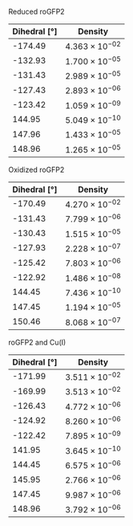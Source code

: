 Reduced roGFP2

| Dihedral [°] | Density |
|-----------|-----------|
| -174.49 | $4.363 \times 10^{-02}$ |
| -132.93 | $1.700 \times 10^{-05}$ |
| -131.43 | $2.989 \times 10^{-05}$ |
| -127.43 | $2.893 \times 10^{-06}$ |
| -123.42 | $1.059 \times 10^{-09}$ |
| 144.95 | $5.049 \times 10^{-10}$ |
| 147.96 | $1.433 \times 10^{-05}$ |
| 148.96 | $1.265 \times 10^{-05}$ |

Oxidized roGFP2

| Dihedral [°] | Density |
|-----------|-----------|
| -170.49 | $4.270 \times 10^{-02}$ |
| -131.43 | $7.799 \times 10^{-06}$ |
| -130.43 | $1.515 \times 10^{-05}$ |
| -127.93 | $2.228 \times 10^{-07}$ |
| -125.42 | $7.803 \times 10^{-06}$ |
| -122.92 | $1.486 \times 10^{-08}$ |
| 144.45 | $7.436 \times 10^{-10}$ |
| 147.45 | $1.194 \times 10^{-05}$ |
| 150.46 | $8.068 \times 10^{-07}$ |

roGFP2 and Cu(I)

| Dihedral [°] | Density |
|-----------|-----------|
| -171.99 | $3.511 \times 10^{-02}$ |
| -169.99 | $3.513 \times 10^{-02}$ |
| -126.43 | $4.772 \times 10^{-06}$ |
| -124.92 | $8.260 \times 10^{-06}$ |
| -122.42 | $7.895 \times 10^{-09}$ |
| 141.95 | $3.645 \times 10^{-10}$ |
| 144.45 | $6.575 \times 10^{-06}$ |
| 145.95 | $2.766 \times 10^{-06}$ |
| 147.45 | $9.987 \times 10^{-06}$ |
| 148.96 | $3.792 \times 10^{-06}$ |
